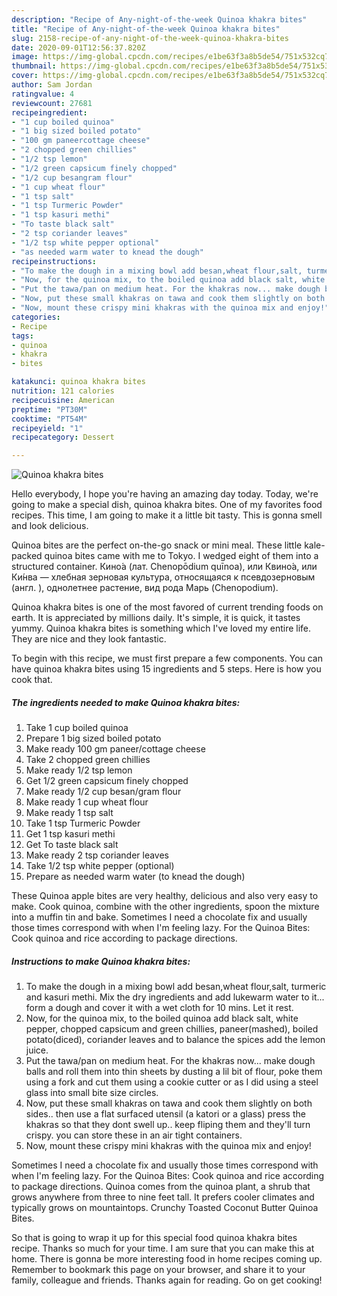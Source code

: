 ```yaml
---
description: "Recipe of Any-night-of-the-week Quinoa khakra bites"
title: "Recipe of Any-night-of-the-week Quinoa khakra bites"
slug: 2158-recipe-of-any-night-of-the-week-quinoa-khakra-bites
date: 2020-09-01T12:56:37.820Z
image: https://img-global.cpcdn.com/recipes/e1be63f3a8b5de54/751x532cq70/quinoa-khakra-bites-recipe-main-photo.jpg
thumbnail: https://img-global.cpcdn.com/recipes/e1be63f3a8b5de54/751x532cq70/quinoa-khakra-bites-recipe-main-photo.jpg
cover: https://img-global.cpcdn.com/recipes/e1be63f3a8b5de54/751x532cq70/quinoa-khakra-bites-recipe-main-photo.jpg
author: Sam Jordan
ratingvalue: 4
reviewcount: 27681
recipeingredient:
- "1 cup boiled quinoa"
- "1 big sized boiled potato"
- "100 gm paneercottage cheese"
- "2 chopped green chillies"
- "1/2 tsp lemon"
- "1/2 green capsicum finely chopped"
- "1/2 cup besangram flour"
- "1 cup wheat flour"
- "1 tsp salt"
- "1 tsp Turmeric Powder"
- "1 tsp kasuri methi"
- "To taste black salt"
- "2 tsp coriander leaves"
- "1/2 tsp white pepper optional"
- "as needed warm water to knead the dough"
recipeinstructions:
- "To make the dough in a mixing bowl add besan,wheat flour,salt, turmeric and kasuri methi. Mix the dry ingredients and add lukewarm water to it... form a dough and cover it with a wet cloth for 10 mins. Let it rest."
- "Now, for the quinoa mix, to the boiled quinoa add black salt, white pepper, chopped capsicum and green chillies, paneer(mashed), boiled potato(diced), coriander leaves and to balance the spices add the lemon juice."
- "Put the tawa/pan on medium heat. For the khakras now... make dough balls and roll them into thin sheets by dusting a lil bit of flour, poke them using a fork and cut them using a cookie cutter or as I did using a steel glass into small bite size circles."
- "Now, put these small khakras on tawa and cook them slightly on both sides.. then use a flat surfaced utensil (a katori or a glass) press the khakras so that they dont swell up.. keep fliping them and they&#39;ll turn crispy. you can store these in an air tight containers."
- "Now, mount these crispy mini khakras with the quinoa mix and enjoy!"
categories:
- Recipe
tags:
- quinoa
- khakra
- bites

katakunci: quinoa khakra bites 
nutrition: 121 calories
recipecuisine: American
preptime: "PT30M"
cooktime: "PT54M"
recipeyield: "1"
recipecategory: Dessert

---
```



![Quinoa khakra bites](https://img-global.cpcdn.com/recipes/e1be63f3a8b5de54/751x532cq70/quinoa-khakra-bites-recipe-main-photo.jpg)

Hello everybody, I hope you're having an amazing day today. Today, we're going to make a special dish, quinoa khakra bites. One of my favorites food recipes. This time, I am going to make it a little bit tasty. This is gonna smell and look delicious.

Quinoa bites are the perfect on-the-go snack or mini meal. These little kale-packed quinoa bites came with me to Tokyo. I wedged eight of them into a structured container. Кино́а (лат. Chenopōdium quīnoa), или Квино́а, или Ки́нва — хлебная зерновая культура, относящаяся к псевдозерновым (англ. ), однолетнее растение, вид рода Марь (Chenopodium).

Quinoa khakra bites is one of the most favored of current trending foods on earth. It is appreciated by millions daily. It's simple, it is quick, it tastes yummy. Quinoa khakra bites is something which I've loved my entire life. They are nice and they look fantastic.


To begin with this recipe, we must first prepare a few components. You can have quinoa khakra bites using 15 ingredients and 5 steps. Here is how you cook that.

<!--inarticleads1-->

##### The ingredients needed to make Quinoa khakra bites:

1. Take 1 cup boiled quinoa
1. Prepare 1 big sized boiled potato
1. Make ready 100 gm paneer/cottage cheese
1. Take 2 chopped green chillies
1. Make ready 1/2 tsp lemon
1. Get 1/2 green capsicum finely chopped
1. Make ready 1/2 cup besan/gram flour
1. Make ready 1 cup wheat flour
1. Make ready 1 tsp salt
1. Take 1 tsp Turmeric Powder
1. Get 1 tsp kasuri methi
1. Get To taste black salt
1. Make ready 2 tsp coriander leaves
1. Take 1/2 tsp white pepper (optional)
1. Prepare as needed warm water (to knead the dough)


These Quinoa apple bites are very healthy, delicious and also very easy to make. Cook quinoa, combine with the other ingredients, spoon the mixture into a muffin tin and bake. Sometimes I need a chocolate fix and usually those times correspond with when I&#39;m feeling lazy. For the Quinoa Bites: Cook quinoa and rice according to package directions. 

<!--inarticleads2-->

##### Instructions to make Quinoa khakra bites:

1. To make the dough in a mixing bowl add besan,wheat flour,salt, turmeric and kasuri methi. Mix the dry ingredients and add lukewarm water to it... form a dough and cover it with a wet cloth for 10 mins. Let it rest.
1. Now, for the quinoa mix, to the boiled quinoa add black salt, white pepper, chopped capsicum and green chillies, paneer(mashed), boiled potato(diced), coriander leaves and to balance the spices add the lemon juice.
1. Put the tawa/pan on medium heat. For the khakras now... make dough balls and roll them into thin sheets by dusting a lil bit of flour, poke them using a fork and cut them using a cookie cutter or as I did using a steel glass into small bite size circles.
1. Now, put these small khakras on tawa and cook them slightly on both sides.. then use a flat surfaced utensil (a katori or a glass) press the khakras so that they dont swell up.. keep fliping them and they&#39;ll turn crispy. you can store these in an air tight containers.
1. Now, mount these crispy mini khakras with the quinoa mix and enjoy!


Sometimes I need a chocolate fix and usually those times correspond with when I&#39;m feeling lazy. For the Quinoa Bites: Cook quinoa and rice according to package directions. Quinoa comes from the quinoa plant, a shrub that grows anywhere from three to nine feet tall. It prefers cooler climates and typically grows on mountaintops. Crunchy Toasted Coconut Butter Quinoa Bites. 

So that is going to wrap it up for this special food quinoa khakra bites recipe. Thanks so much for your time. I am sure that you can make this at home. There is gonna be more interesting food in home recipes coming up. Remember to bookmark this page on your browser, and share it to your family, colleague and friends. Thanks again for reading. Go on get cooking!
